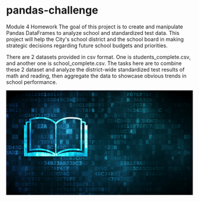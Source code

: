 # pandas-challenge
Module 4 Homework
The goal of this project is to create and manipulate Pandas DataFrames to analyze school and standardized test data.
This project will help the City's school district and the school board in making strategic decisions regarding future school budgets and priorities.

There are 2 datasets provided in csv format. One is students_complete.csv, and another one is school_complete.csv. The tasks here are to combine these 2 dataset and analyze the district-wide standardized test results of math and reading, then aggregate the data to showcase obvious trends in school performance.

![alt text](https://github.com/TaiShan16/pandas-challenge/blob/main/education.png)
